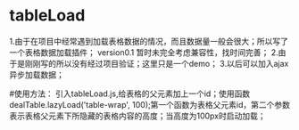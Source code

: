 # tableLoad
1.由于在项目中经常遇到加载表格数据的情况，而且数据量一般会很大；所以写了一个表格数据加载插件；
version0.1  暂时未完全考虑兼容性，找时间完善；
2.由于是刚刚写的所以没有经过项目验证；这里只是一个demo；
3.以后可以加入ajax异步加载数据；

#使用方法：
引入tableLoad.js,给表格的父元素加上一个id；使用函数dealTable.lazyLoad('table-wrap', 100);第一个函数为表格父元素id，第二个参数表示表格父元素下所隐藏的表格内容的高度；当高度为100px时启动加载；

